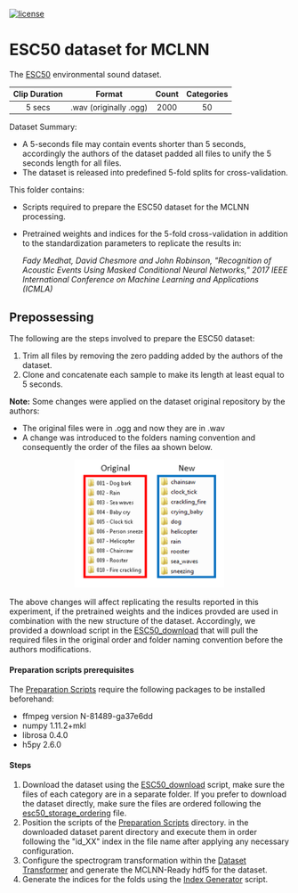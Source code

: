 [![license](https://img.shields.io/github/license/mashape/apistatus.svg?maxAge=2592000)](https://github.com/fadymedhat/ESC50-for-MCLNN/blob/master/LICENSE)

# ESC50 dataset for MCLNN

The [ESC50](https://github.com/karoldvl/ESC-10) environmental sound dataset.

| Clip Duration  | Format | Count | Categories|
|:---:|:---:|:---:|:---:|
| 5 secs | .wav (originally .ogg)  | 2000 | 50 |

Dataset Summary:
 * A 5-seconds file may contain events shorter than 5 seconds, accordingly the authors of the dataset padded all files
 to unify the 5 seconds length for all files.
 * The dataset is released into predefined 5-fold splits for cross-validation.
 
 This folder contains:
  * Scripts required to prepare the ESC50 dataset for the MCLNN processing.
  * Pretrained weights and indices for the 5-fold cross-validation in addition to the standardization parameters 
  to replicate the results in:
 
    _Fady Medhat, David Chesmore and John Robinson, "Recognition of Acoustic Events Using Masked Conditional Neural Networks," 2017 IEEE International Conference on Machine Learning and Applications (ICMLA)_
 
 ## Prepossessing
 
The following are the steps involved to prepare the ESC50 dataset:
1) Trim all files by removing the zero padding added by the authors of the dataset.
2) Clone and concatenate each sample to make its length at least equal to 5 seconds.

__Note:__ 
Some changes were applied on the dataset original repository by the authors:
 * The original files were in .ogg and now they are in .wav
 * A change was introduced to the folders naming convention and consequently the order of the files aa shown below. 
 
 <p align='center'><img height='230'  src='imgs/esc10_orig_new_naming.png'/></p>
 
 The above changes will affect replicating the results reported in this experiment, if the pretrained weights and the 
  indices provded are used in combination with the new structure of the dataset. 
  Accordingly, we provided a download script in the [ESC50_download](https://github.com/fadymedhat/ESC50-for-MCLNN/tree/master/ESC50_download)
  that will pull the required files in the original order and folder naming convention before the authors modifications.
  

  
#### Preparation scripts prerequisites
                          
The [Preparation Scripts](https://github.com/fadymedhat/ESC50-for-MCLNN/tree/master/ESC50_preparation_scripts) require the following packages to be installed beforehand:
   
   * ffmpeg version N-81489-ga37e6dd
   * numpy 1.11.2+mkl
   * librosa 0.4.0
   * h5py 2.6.0
 
#### Steps

1. Download the dataset using the [ESC50_download](https://github.com/fadymedhat/ESC50-for-MCLNN/tree/master/ESC50_download) script, make sure the files of each category are in a separate folder.
If you prefer to download the dataset directly, make sure the files are ordered following the [esc50_storage_ordering](https://github.com/fadymedhat/ESC50-for-MCLNN/blob/master/esc50_storage_ordering.txt) file.
2. Position the scripts of the [Preparation Scripts](https://github.com/fadymedhat/ESC50-for-MCLNN/tree/master/ESC50_preparation_scripts) directory.
in the downloaded dataset parent directory and execute them in order following the "id_XX" index in the file name after applying any necessary configuration.
3. Configure the spectrogram transformation within the [Dataset Transformer](https://github.com/fadymedhat/MCLNN/tree/master/dataset_transformer) and generate the MCLNN-Ready hdf5 for the dataset.
4. Generate the indices for the folds using the [Index Generator](https://github.com/fadymedhat/MCLNN/tree/master/index_generator) script.
